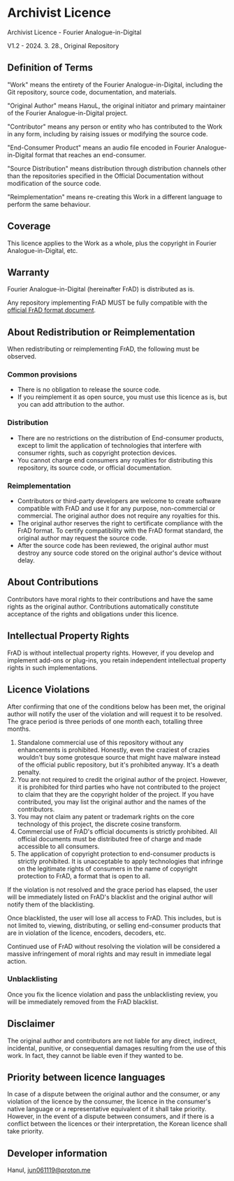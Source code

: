 # Archivist Licence

Archivist Licence - Fourier Analogue-in-Digital

V1.2 - 2024. 3. 28., Original Repository

## Definition of Terms

"Work" means the entirety of the Fourier Analogue-in-Digital, including the Git repository, source code, documentation, and materials.

"Original Author" means HaמuL, the original initiator and primary maintainer of the Fourier Analogue-in-Digital project.

"Contributor" means any person or entity who has contributed to the Work in any form, including by raising issues or modifying the source code.

"End-Consumer Product" means an audio file encoded in Fourier Analogue-in-Digital format that reaches an end-consumer.

"Source Distribution" means distribution through distribution channels other than the repositories specified in the Official Documentation without modification of the source code.

"Reimplementation" means re-creating this Work in a different language to perform the same behaviour.

## Coverage

This licence applies to the Work as a whole, plus the copyright in Fourier Analogue-in-Digital, etc.

## Warranty

Fourier Analogue-in-Digital (hereinafter FrAD) is distributed as is.

Any repository implementing FrAD MUST be fully compatible with the [official FrAD format document](https://mikhael-openworkspace.notion.site/Format-specs-727affae8db043f2b50372d91d534368?pvs=4).

## About Redistribution or Reimplementation

When redistributing or reimplementing FrAD, the following must be observed.

### Common provisions

- There is no obligation to release the source code.
- If you reimplement it as open source, you must use this licence as is, but you can add attribution to the author.

### Distribution

- There are no restrictions on the distribution of End-consumer products, except to limit the application of technologies that interfere with consumer rights, such as copyright protection devices.
- You cannot charge end consumers any royalties for distributing this repository, its source code, or official documentation.

### Reimplementation

- Contributors or third-party developers are welcome to create software compatible with FrAD and use it for any purpose, non-commercial or commercial. The original author does not require any royalties for this.
- The original author reserves the right to certificate compliance with the FrAD format. To certify compatibility with the FrAD format standard, the original author may request the source code.
- After the source code has been reviewed, the original author must destroy any source code stored on the original author's device without delay.

## About Contributions

Contributors have moral rights to their contributions and have the same rights as the original author. Contributions automatically constitute acceptance of the rights and obligations under this licence.

## Intellectual Property Rights

FrAD is without intellectual property rights. However, if you develop and implement add-ons or plug-ins, you retain independent intellectual property rights in such implementations.

## Licence Violations

After confirming that one of the conditions below has been met, the original author will notify the user of the violation and will request it to be resolved. The grace period is three periods of one month each, totalling three months.

1. Standalone commercial use of this repository without any enhancements is prohibited. Honestly, even the craziest of crazies wouldn't buy some grotesque source that might have malware instead of the official public repository, but it's prohibited anyway. It's a death penalty.
2. You are not required to credit the original author of the project. However, it is prohibited for third parties who have not contributed to the project to claim that they are the copyright holder of the project. If you have contributed, you may list the original author and the names of the contributors.
3. You may not claim any patent or trademark rights on the core technology of this project, the discrete cosine transform.
4. Commercial use of FrAD's official documents is strictly prohibited. All official documents must be distributed free of charge and made accessible to all consumers.
5. The application of copyright protection to end-consumer products is strictly prohibited. It is unacceptable to apply technologies that infringe on the legitimate rights of consumers in the name of copyright protection to FrAD, a format that is open to all.

If the violation is not resolved and the grace period has elapsed, the user will be immediately listed on FrAD's blacklist and the original author will notify them of the blacklisting.

Once blacklisted, the user will lose all access to FrAD. This includes, but is not limited to, viewing, distributing, or selling end-consumer products that are in violation of the licence, encoders, decoders, etc.

Continued use of FrAD without resolving the violation will be considered a massive infringement of moral rights and may result in immediate legal action.

### Unblacklisting

Once you fix the licence violation and pass the unblacklisting review, you will be immediately removed from the FrAD blacklist.

## Disclaimer

The original author and contributors are not liable for any direct, indirect, incidental, punitive, or consequential damages resulting from the use of this work. In fact, they cannot be liable even if they wanted to be.

## Priority between licence languages

In case of a dispute between the original author and the consumer, or any violation of the licence by the consumer, the licence in the consumer's native language or a representative equivalent of it shall take priority. However, in the event of a dispute between consumers, and if there is a conflict between the licences or their interpretation, the Korean licence shall take priority.

## Developer information

Hanul, <jun061119@proton.me>
